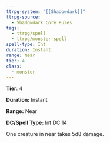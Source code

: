 ```yaml
---
ttrpg-system: "[[Shadowdark]]"
ttrpg-source:
  - Shadowdark Core Rules
tags:
  - ttrpg/spell
  - ttrpg/monster-spell
spell-type: Int
duration: Instant
range: Near
tier: 4
class:
  - monster
---
```

**Tier**: 4

**Duration:** Instant

**Range:** Near

**DC/Spell Type:** Int DC 14

One creature in near takes 5d8 damage.
